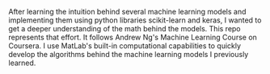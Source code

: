After learning the intuition behind several machine learning models and implementing them using python libraries scikit-learn and keras,
I wanted to get a deeper understanding of the math behind the models. This repo represents that effort. It follows Andrew Ng's Machine
Learning Course on Coursera. I use MatLab's built-in computational capabilities to quickly develop the algorithms behind the machine learning models I
previously learned.
